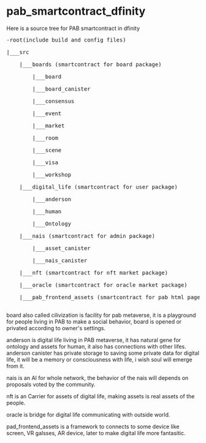 # pab_smartcontract_dfinity

Here is a source tree for PAB smartcontract in dfinity
<pre>
-root(include build and config files)<br />
|___src<br />
    |___boards (smartcontract for board package)<br />
        |___board<br />
        |___board_canister<br />
        |___consensus<br />
        |___event<br />
        |___market<br />
        |___room<br />
        |___scene<br />
        |___visa<br />
        |___workshop<br />
    |___digital_life (smartcontract for user package)<br />
        |___anderson<br />
        |___human<br />
        |___Ontology<br />
    |___nais (smartcontract for admin package)<br />
        |___asset_canister<br />
        |___nais_canister<br />
    |___nft (smartcontract for nft market package)<br />
    |___oracle (smartcontract for oracle market package)<br />
    |___pab_frontend_assets (smartcontract for pab html page package)<br />
</pre>

board also called cilivization is facility for pab metaverse, it is a playground for people living in PAB to 
make a social behavior, board is opened or privated according to owner's settings.

anderson is digital life living in PAB metaverse, it has natural gene for ontology and assets for human, it also has connections with other lifes. anderson canister has private storage to saving some private data for digital life, it will be a memory or consciousness with life, i wish soul will emerge from it.

nais is an AI for whole network, the behavior of the nais will depends on proposals voted by the community.

nft is an Carrier for assets of digital life, making assets is real assets of the people.

oracle is bridge for digital life communicating with outside world.

pad_frontend_assets is a framework to connects to some device like screen, VR galsses, AR device, later to make digital life more fantasitic.
